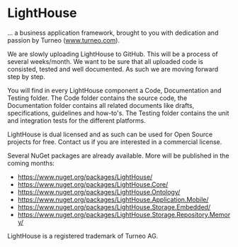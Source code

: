 # LightHouse

... a business application framework, brought to you with dedication and passion by Turneo (www.turneo.com).

We are slowly uploading LightHouse to GitHub. This will be a process of several weeks/month. We want to be sure that all uploaded code is consisted, tested and well documented. As such we are moving forward step by step.

You will find in every LightHouse component a Code, Documentation and Testing folder. The Code folder contains the source code, the Documentation folder contains all related documents like drafts, specifications, guidelines and how-to's. The Testing folder contains the unit and integration tests for the different platforms.

LightHouse is dual licensed and as such can be used for Open Source projects for free. Contact us if you are interested in a commercial license.

Several NuGet packages are already available. More will be published in the coming months:

* https://www.nuget.org/packages/LightHouse/
* https://www.nuget.org/packages/LightHouse.Core/
* https://www.nuget.org/packages/LightHouse.Ontology/
* https://www.nuget.org/packages/LightHouse.Application.Mobile/
* https://www.nuget.org/packages/LightHouse.Storage.Embedded/
* https://www.nuget.org/packages/LightHouse.Storage.Repository.Memory/

LightHouse is a registered trademark of Turneo AG.